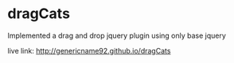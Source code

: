# dragCats
Implemented a drag and drop jquery plugin using only base jquery

live link: http://genericname92.github.io/dragCats
